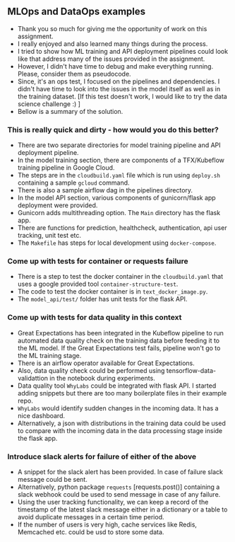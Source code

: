
## MLOps and DataOps examples

* Thank you so much for giving me the opportunity of work on this assignment. 
* I really enjoyed and also learned many things during the process.
* I tried to show how ML training and API deployment pipelines could look like that address many of the issues provided in the assignment.
* However, I didn't have time to debug and make everything running. Please, consider them as pseudocode. 
* Since, it's an ops test, I focused on the pipelines and dependencies. I didn't have time to look into the issues in the model itself as well as in the training dataset. [If this test doesn't work, I would like to try the data science challenge :) ]
* Bellow is a summary of the solution.

### This is really quick and dirty - how would you do this better?

* There are two separate directories for model training pipeline and API deployment pipeline.
* In the model training section, there are components of a TFX/Kubeflow training pipeline in Google Cloud.
* The steps are in the `cloudbuild.yaml` file which is run using `deploy.sh` containing a sample `gcloud` command.
* There is also a sample airflow dag in the pipelines directory.
* In the model API section, various components of gunicorn/flask app deployment were provided.
* Gunicorn adds multithreading option. The `Main` directory has the flask app.
* There are functions for prediction, healthcheck, authentication, api user tracking, unit test etc.
* The `Makefile` has steps for local development using `docker-compose`.


### Come up with tests for container or requests failure

* There is a step to test the docker container in the `cloudbuild.yaml` that uses a google provided tool `container-structure-test`.
* The code to test the docker container is in `text_docker_image.py`.
* The `model_api/test/` folder has unit tests for the flask API.

### Come up with tests for data quality in this context

* Great Expectations has been integrated in the Kubeflow pipeline to run automated data quality check on the training data before feeding it to the ML model. If the Great Expectations test fails, pipeline won't go to the ML training stage.
* There is an airflow operator available for Great Expectations.
* Also, data quality check could be performed using tensorflow-data-validattion in the notebook during experiments.
* Data quality tool `WhyLabs` could be integrated with flask API. I started adding snippets but there are too many boilerplate files in their example repo.
* `WhyLabs` would identify sudden changes in the incoming data. It has a nice dashboard.
* Alternatively, a json with distributions in the training data could be used to compare with the incoming data in the data processing stage inside the flask app.

### Introduce slack alerts for failure of either of the above

* A snippet for the slack alert has been provided. In case of failure slack message could be sent.
* Alternatively, python package `requests` [requests.post()] containing a slack webhook could be used to send message in case of any failure.
* Using the user tracking functionality, we can keep a record of the timestamp of the latest slack message either in a dictionary or a table to avoid duplicate messages in a certain time period.
* If the number of users is very high, cache services like Redis, Memcached etc. could be usd to store some data.

